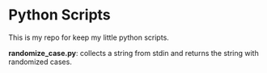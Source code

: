 # Python Scripts
This is my repo for keep my little python scripts.

__randomize_case.py__: collects a string from stdin and returns the string with randomized cases.